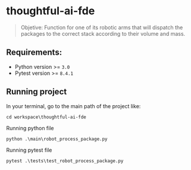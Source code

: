 # thoughtful-ai-fde

> Objetive: Function for one of its robotic arms that will dispatch the packages to the correct stack according to their volume and mass.

## Requirements:

- Python version >= `3.0`
- Pytest version >= `8.4.1`

## Running project

In your terminal, go to the main path of the project like:
```
cd workspace\thoughtful-ai-fde
```



Running python file

```
python .\main\robot_process_package.py
```

Running pytest file

```
pytest .\tests\test_robot_process_package.py
```